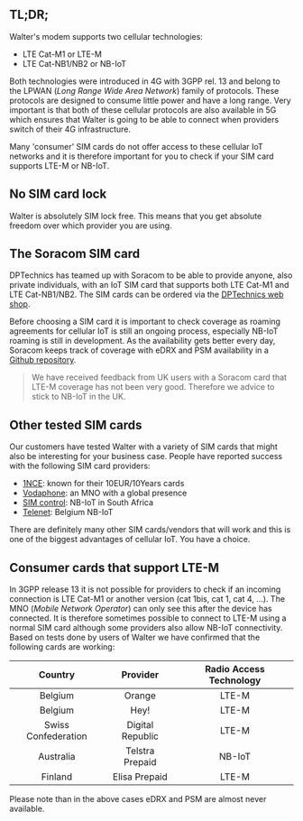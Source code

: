 ## TL;DR;

Walter's modem supports two cellular technologies:

- LTE Cat-M1 or LTE-M
- LTE Cat-NB1/NB2 or NB-IoT

Both technologies were introduced in 4G with 3GPP rel. 13 and belong to the
LPWAN (*Long Range Wide Area Network*) family of protocols. These protocols are
designed to consume little power and have a long range. Very important is that
both of these cellular protocols are also available in 5G which ensures that
Walter is going to be able to connect when providers switch of their 4G
infrastructure.

Many 'consumer' SIM cards do not offer access to these cellular IoT networks and
it is therefore important for you to check if your SIM card supports LTE-M or
NB-IoT.

## No SIM card lock

Walter is absolutely SIM lock free. This means that you get absolute freedom
over which provider you are using.

## The Soracom SIM card

DPTechnics has teamed up with Soracom to be able to provide anyone, also private
individuals, with an IoT SIM card that supports both LTE Cat-M1 and LTE
Cat-NB1/NB2. The SIM cards can be ordered via the
[DPTechnics web shop](https://shop.dptechnics.com/).

Before choosing a SIM card it is important to check coverage as roaming
agreements for cellular IoT is still an ongoing process, especially NB-IoT
roaming is still in development. As the availability gets better every day,
Soracom keeps track of coverage with eDRX and PSM availability in a
[Github repository](https://github.com/soracom/coverage-tests/blob/main/SORACOM-LPWAN-with-features.csv).

> We have received feedback from UK users with a Soracom card that LTE-M
> coverage has not been very good. Therefore we advice to stick to NB-IoT
> in the UK.

## Other tested SIM cards

Our customers have tested Walter with a variety of SIM cards that might also
be interesting for your business case. People have reported success with the
following SIM card providers:

- [1NCE](https://1nce.com/): known for their 10EUR/10Years cards
- [Vodaphone](https://www.vodafone.com/business/products/iot-connectivity):
  an MNO with a global presence
- [SIM control](https://simcontrol.co.za/): NB-IoT in South Africa
- [Telenet](https://www2.telenet.be/business/nl/sme-le/aanbod/verbinden/bedrijfsnetwerk/internet-of-things.html):
  Belgium NB-IoT

There are definitely many other SIM cards/vendors that will work and this is one
of the biggest advantages of cellular IoT. You have a choice.

## Consumer cards that support LTE-M

In 3GPP release 13 it is not possible for providers to check if an incoming
connection is LTE Cat-M1 or another version (cat 1bis, cat 1, cat 4, ...). The
MNO (*Mobile Network Operator*) can only see this after the device has
connected. It is therefore sometimes possible to connect to LTE-M using a normal
SIM card although some providers also allow NB-IoT connectivity. Based on tests
done by users of Walter we have confirmed that the following cards are working:

|       Country       |     Provider     | Radio Access Technology |
|:-------------------:|:----------------:|:-----------------------:|
| Belgium             | Orange           | LTE-M                   |
| Belgium             | Hey!             | LTE-M                   |
| Swiss Confederation | Digital Republic | LTE-M                   |
| Australia           | Telstra Prepaid  | NB-IoT                  |
| Finland             | Elisa Prepaid    | LTE-M                   |

Please note than in the above cases eDRX and PSM are almost never available.
